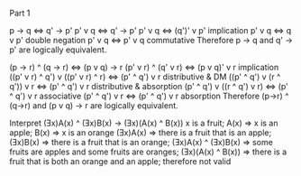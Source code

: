Part 1

p -> q <=> q' -> p'
p' v q <=> q' -> p'
p' v q <=> (q')' v p'    implication
p' v q <=> q v p'        double negation
p' v q <=> p' v q        commutative
Therefore p -> q and q' -> p' are logically equivalent.

(p -> r) ^ (q -> r)              <=> (p v q) -> r
(p' v r) ^ (q' v r)              <=> (p v q)' v r     implication
((p' v r) ^ q') v ((p' v r) ^ r) <=> (p' ^ q') v r    distributive & DM
((p' ^ q') v (r ^ q')) v  r      <=> (p' ^ q') v r     distributive & absorption
(p' ^ q') v ((r ^ q') v  r)      <=> (p' ^ q') v r     associative
(p' ^ q') v r                    <=> (p' ^ q') v r     absorption
Therefore (p->r) ^ (q->r) and (p v q) -> r are logically equivalent.

Interpret (Ǝx)A(x) ^ (Ǝx)B(x) -> (Ǝx)(A(x) ^ B(x))
x is a fruit; A(x) => x is an apple; B(x) => x is an orange
(Ǝx)A(x) => there is a fruit that is an apple;
(Ǝx)B(x) => there is a fruit that is an orange;
(Ǝx)A(x) ^ (Ǝx)B(x) => some fruits are apples and some fruits are oranges;
(Ǝx)(A(x) ^ B(x)) => there is a fruit that is both an orange and an apple;
therefore not valid
